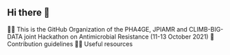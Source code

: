 ## Hi there 👋


🙋‍♀️ This is the GitHub Organization of the PHA4GE, JPIAMR and CLIMB-BIG-DATA joint Hackathon on Antimicrobial Resistance (11-13 October 2021)
🌈 Contribution guidelines
👩‍💻 Useful resources

